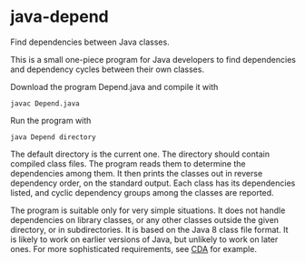 # java-depend
Find dependencies between Java classes.

This is a small one-piece program for Java developers to find dependencies and
dependency cycles between their own classes.

Download the program Depend.java and compile it with
```
javac Depend.java
```
Run the program with
```
java Depend directory
```
The default directory is the current one.  The directory should contain compiled
class files. The program reads them to determine the dependencies among them. It
then prints the classes out in reverse dependency order, on the standard output.
Each class has its dependencies listed, and cyclic dependency groups among the
classes are reported.

The program is suitable only for very simple situations.  It does not handle
dependencies on library classes, or any other classes outside the given
directory, or in subdirectories.  It is based on the Java 8 class file format.
It is likely to work on earlier versions of Java, but unlikely to work on later
ones.  For more sophisticated requirements, see
[CDA](http://www.dependency-analyzer.org/) for example.
